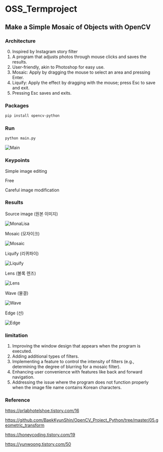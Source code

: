 # OSS_Termproject

## Make a Simple Mosaic of Objects with OpenCV

### Architecture
0. Inspired by Instagram story filter
1. A program that adjusts photos through mouse clicks and saves the results.
2. User-friendly, akin to Photoshop for easy use.
3. Mosaic: Apply by dragging the mouse to select an area and pressing Enter.
4. Liquify: Apply the effect by dragging with the mouse; press Esc to save and exit.
5. Pressing Esc saves and exits.

### Packages
```sh
pip install opencv-python
```

### Run
```sh
python main.py
```

![Main](/images/main.png)

### Keypoints
Simple image editing

Free

Careful image modification

### Results
Source image (원본 이미지)

![MonaLisa](/images/monalisa.jpg)

Mosaic (모자이크)

![Mosaic](/images/mosaic.png)

Liquify (리퀴파이)

![Liquify](/images/liquify.png)

Lens (볼록 렌즈)

![Lens](/images/lens.png)

Wave (물결)

![Wave](/images/wave.png)

Edge (선)

![Edge](/images/edge.png)

### limitation
1. Improving the window design that appears when the program is executed.
2. Adding additional types of filters.
3. Implementing a feature to control the intensity of filters (e.g., determining the degree of blurring for a mosaic filter).
4. Enhancing user convenience with features like back and forward navigation.
5. Addressing the issue where the program does not function properly when the image file name contains Korean characters.

### Reference
https://prlabhotelshoe.tistory.com/16

https://github.com/BaekKyunShin/OpenCV_Project_Python/tree/master/05.geometric_transform

https://honeycoding.tistory.com/19

https://yunwoong.tistory.com/50
